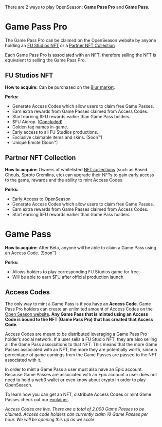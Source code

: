 There are 2 ways to play OpenSeason: **Game Pass Pro** and **Game Pass**.

# Game Pass Pro

The Game Pass Pro can be claimed on the OpenSeason website by anyone holding an [FU Studios NFT](#fu-studios-nft) or a [Partner NFT Collection](#partner-nft-collection)

Each Game Pass Pro is associated with an NFT, therefore selling the NFT is equivalent to selling the Game Pass Pro.

## FU Studios NFT

**How to acquire:** Can be purchased on the [Blur market](<(https://blur.io/collection/fustudiomembership)>).

**Perks:**

- Generate Access Codes which allow users to claim free Game Passes.
- Earn extra rewards from Game Passes claimed from Access Codes.
- Start earning $FU rewards earlier than Game Pass holders.
- $FU Aidrop. ([Concluded](<(https://github.com/fustudios/membership-drop/blob/main/data/FU.csv)>))
- Golden tag names in-game.
- Early access to all FU Studios productions.
- Exclusive claimable items and skins. (Soon™)
- Unique Emote (Soon™)

## Partner NFT Collection

**How to acquire:** Owners of whitelisted [NFT collections](https://openseason.games/collections) (such as Based Ghouls, Sproto Gremlins, etc) can upgrade their NFTs to gain early access to the game, rewards and the ability to mint Access Codes.

**Perks:**

- Early Access to OpenSeason
- Generate Access Codes which allow users to claim free Game Passes.
- Earn extra rewards from Game Passes claimed from Access Codes.
- Start earning $FU rewards earlier than Game Pass holders.

# Game Pass

**How to acquire:** After Beta, anyone will be able to claim a Game Pass using an Access Code. (Soon™)

**Perks:**

- Allows holders to play corresponding FU Studios game for free.
- Will be able to earn $FU after official production launch.

## Access Codes

The only way to mint a Game Pass is if you have an **Access Code**. Game Pass Pro holders can create an unlimited amount of Access Codes on the [Open Season website](https://openseason.games/login). **Any Game Pass that is minted using an Access Code is bound to the NFT (Game Pass Pro) that has created that Access Code.**

Access Codes are meant to be distributed leveraging a Game Pass Pro holder’s social network. If a user sells a FU Studio NFT, they are also selling all the Game Pass associations to that NFT. This means that the more Game Passes associated with an NFT, the more they are potentially worth, since a percentage of game earnings from the Game Passes are passed to the NFT associated with it.

In order to mint a Game Pass a user must also have an Epic account. Because Game Passes are associated with an Epic account a user does not need to hold a web3 wallet or even know about crypto in order to play OpenSeason.

To learn how you can get an NFT, distribute Access Codes or mint Game Passes check out our [explainer](open-season.md#instructions).

_Access Codes are live. There are a total of 2,000 Game Passes to be claimed. Access code holders can currently claim 10 Game Passes per hour. We will be opening this up as we scale_

